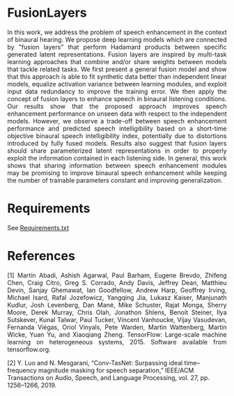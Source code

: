 # FusionLayers

<p align="justify">
In this work, we address the problem of speech enhancement in the context of binaural hearing. We propose deep learning models which are connected by "fusion layers" that perform Hadamard products between specific generated latent representations. Fusion layers are inspired by multi-task learning approaches that combine and/or share weights between models that tackle related tasks. We first present a general fusion model and show that this approach is able to fit synthetic data better than independent linear models, equalize activation variance between learning modules, and exploit input data redundancy to improve the training error. We then apply the concept of fusion layers to enhance speech in binaural listening conditions. Our results show that the proposed approach improves speech enhancement performance on unseen data with respect to the independent models. However, we observe a trade-off between speech enhancement performance and predicted speech intelligibility based on a short-time objective binaural speech intelligibility index, potentially due to distortions introduced by fully fused models.
Results also suggest that fusion layers should share parameterized latent representations in order to properly exploit the information contained in each listening side. In general, this work shows that sharing information between speech enhancement modules may be promising to improve binaural speech enhancement while keeping the number of trainable parameters constant and improving generalization. 


# Requirements
See [Requirements.txt](requirements.txt)

# References
<p align="justify">
[1] Martín Abadi, Ashish Agarwal, Paul Barham, Eugene Brevdo, Zhifeng Chen, Craig Citro, Greg S. Corrado, Andy Davis, Jeffrey Dean, Matthieu Devin, Sanjay Ghemawat, Ian Goodfellow, Andrew Harp, Geoffrey Irving, Michael Isard, Rafal Jozefowicz, Yangqing Jia, Lukasz Kaiser, Manjunath Kudlur, Josh Levenberg, Dan Mané, Mike Schuster, Rajat Monga, Sherry Moore, Derek Murray, Chris Olah, Jonathon Shlens, Benoit Steiner, Ilya Sutskever, Kunal Talwar, Paul Tucker, Vincent Vanhoucke, Vijay Vasudevan, Fernanda Viégas, Oriol Vinyals, Pete Warden, Martin Wattenberg, Martin Wicke, Yuan Yu, and Xiaoqiang Zheng. TensorFlow: Large-scale machine learning on heterogeneous systems, 2015. Software available from tensorflow.org.

[2] Y. Luo and N. Mesgarani, “Conv-TasNet: Surpassing ideal time–frequency magnitude masking for speech separation,” IEEE/ACM Transactions on Audio, Speech, and Language Processing, vol. 27, pp. 1256–1266, 2019.

